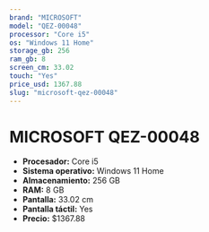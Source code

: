```yaml
---
brand: "MICROSOFT"
model: "QEZ-00048"
processor: "Core i5"
os: "Windows 11 Home"
storage_gb: 256
ram_gb: 8
screen_cm: 33.02
touch: "Yes"
price_usd: 1367.88
slug: "microsoft-qez-00048"
---
```


# MICROSOFT QEZ-00048

- **Procesador:** Core i5
- **Sistema operativo:** Windows 11 Home
- **Almacenamiento:** 256 GB
- **RAM:** 8 GB
- **Pantalla:** 33.02 cm
- **Pantalla táctil:** Yes
- **Precio:** $1367.88
